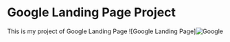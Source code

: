 # Google Landing Page Project 
This is my project of Google Landing Page
![Google Landing Page]![Google](https://user-images.githubusercontent.com/99825672/165965778-3c2c7f6b-714d-4809-805d-e9882075d27b.png)
